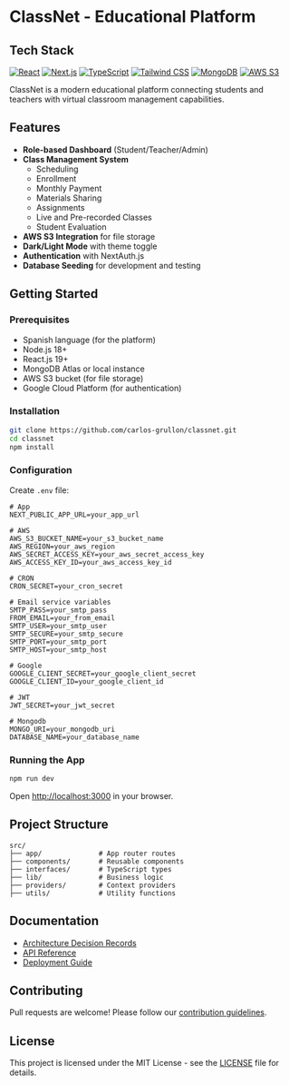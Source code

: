 # ClassNet - Educational Platform

## Tech Stack

[![React](https://img.shields.io/badge/React-19.0-blue?logo=react)](https://reactjs.org)
[![Next.js](https://img.shields.io/badge/Next.js-15.3-black?logo=next.js)](https://nextjs.org)
[![TypeScript](https://img.shields.io/badge/TypeScript-5.0-blue?logo=typescript)](https://www.typescriptlang.org)
[![Tailwind CSS](https://img.shields.io/badge/Tailwind_CSS-3.0-38B2AC?logo=tailwind-css)](https://tailwindcss.com)
[![MongoDB](https://img.shields.io/badge/MongoDB-6.0-green?logo=mongodb)](https://www.mongodb.com)
[![AWS S3](https://img.shields.io/badge/AWS_S3-2.0-blue?logo=amazon-aws)](https://aws.amazon.com/s3)

ClassNet is a modern educational platform connecting students and teachers with virtual classroom management capabilities.

## Features

- **Role-based Dashboard** (Student/Teacher/Admin)
- **Class Management System**
  - Scheduling
  - Enrollment
  - Monthly Payment
  - Materials Sharing
  - Assignments
  - Live and Pre-recorded Classes
  - Student Evaluation
- **AWS S3 Integration** for file storage
- **Dark/Light Mode** with theme toggle
- **Authentication** with NextAuth.js
- **Database Seeding** for development and testing

## Getting Started

### Prerequisites
- Spanish language (for the platform)
- Node.js 18+
- React.js 19+
- MongoDB Atlas or local instance
- AWS S3 bucket (for file storage)
- Google Cloud Platform (for authentication)

### Installation
```bash
git clone https://github.com/carlos-grullon/classnet.git
cd classnet
npm install
```

### Configuration
Create `.env` file:
```env
# App
NEXT_PUBLIC_APP_URL=your_app_url

# AWS
AWS_S3_BUCKET_NAME=your_s3_bucket_name
AWS_REGION=your_aws_region
AWS_SECRET_ACCESS_KEY=your_aws_secret_access_key
AWS_ACCESS_KEY_ID=your_aws_access_key_id

# CRON
CRON_SECRET=your_cron_secret

# Email service variables
SMTP_PASS=your_smtp_pass
FROM_EMAIL=your_from_email
SMTP_USER=your_smtp_user
SMTP_SECURE=your_smtp_secure
SMTP_PORT=your_smtp_port
SMTP_HOST=your_smtp_host

# Google
GOOGLE_CLIENT_SECRET=your_google_client_secret
GOOGLE_CLIENT_ID=your_google_client_id

# JWT
JWT_SECRET=your_jwt_secret

# Mongodb
MONGO_URI=your_mongodb_uri
DATABASE_NAME=your_database_name
```

### Running the App
```bash
npm run dev
```
Open [http://localhost:3000](http://localhost:3000) in your browser.

## Project Structure
```
src/
├── app/              # App router routes
├── components/       # Reusable components
├── interfaces/       # TypeScript types
├── lib/              # Business logic
├── providers/        # Context providers
├── utils/            # Utility functions
```

## Documentation
- [Architecture Decision Records](./docs/architecture.md)
- [API Reference](./docs/api.md)
- [Deployment Guide](./docs/deployment.md)

## Contributing
Pull requests are welcome! Please follow our [contribution guidelines](./CONTRIBUTING.md).

## License
This project is licensed under the MIT License - see the [LICENSE](./LICENSE) file for details.